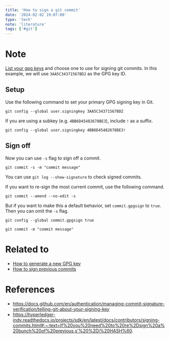 ```yaml
---
title: 'How to sign a git commit'
date: '2024-02-02 19:07:00'
type: 'tech'
note: 'literature'
tags: ['#git']
---
```


# Note

[List your gpg keys](./2402021746) and choose one to use for signing git commits. In this example, we will use `3AA5C34371567BD2` as the GPG key ID.

## Setup

Use the following command to set your primary GPG signing key in Git.

```shell
git config --global user.signingkey 3AA5C34371567BD2
```

If you are using a subkey (e.g. `4BB6D45482678BE3`), include `!` as a suffix.

```shell
git config --global user.signingkey 4BB6D45482678BE3!
```

## Sign off

Now you can use `-s` flag to sign off a commit.

```shell
git commit -s -m "commit message"
```

You can use `git log --show-signature` to check signed commits.

If you want to re-sign the most current commit, use the following command.

```shell
git commit --amend --no-edit -s
```

But if you want to make this a default behavior, set `commit.gpgsign` to `true`. Then you can omit the `-s` flag.

```shell
git config --global commit.gpgsign true

git commit -m "commit message"
```

# Related to

- [How to generate a new GPG key](./2402021745)
- [How to sign previous commits](./2402030556)

# References

- https://docs.github.com/en/authentication/managing-commit-signature-verification/telling-git-about-your-signing-key
- https://hyperledger-indy.readthedocs.io/projects/sdk/en/latest/docs/contributors/signing-commits.html#:~:text=If%20you%20need%20to%20re%2Dsign%20a%20bunch%20of%20previous,s'%20%2Di%20HASH%60.
